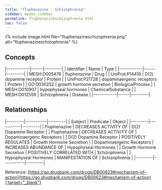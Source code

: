 ```yaml
---
title: "fluphenazine - Schizophrenia"
sidebar: mydoc_sidebar
permalink: fluphenazineschizophrenia.html
toc: false 
---
```


{% include image.html file="fluphenazineschizophrenia.png" alt="fluphenazineschizophrenia" %}

## Concepts

|------------|------|---------|
| Identifier | Name | Type    |
|------------|------|---------|
| MESH:D005476 | fluphenazine | Drug |
| UniProt:P14416 | D(2) dopamine receptor | Protein |
| UniProt:P21728 | dopaminaergeinc receptors | Protein |
| GO:0030252 | growth hormone secretion | BiologicalProcess |
| MESH:D010907 | hypophyseal hormones | ChemicalSubstance |
| MESH:D012559 | Schizophrenia | Disease |
|------------|------|---------|

## Relationships

|---------|-----------|---------|
| Subject | Predicate | Object  |
|---------|-----------|---------|
| Fluphenazine | DECREASES ACTIVITY OF | D(2) Dopamine Receptor |
| Fluphenazine | DECREASES ACTIVITY OF | Dopaminaergeinc Receptors |
| D(2) Dopamine Receptor | POSITIVELY REGULATES | Growth Hormone Secretion |
| Dopaminaergeinc Receptors | INCREASES ABUNDANCE OF | Hypophyseal Hormones |
| Growth Hormone Secretion | POSITIVELY CORRELATED WITH | Schizophrenia |
| Hypophyseal Hormones | MANIFESTATION OF | Schizophrenia |
|---------|-----------|---------|

Reference: [https://go.drugbank.com/drugs/DB00623#mechanism-of-action](https://go.drugbank.com/drugs/DB00623#mechanism-of-action){:target="_blank"}